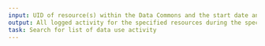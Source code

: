 ```yaml
---
input: UID of resource(s) within the Data Commons and the start date and end date of the time window of interest
output: All logged activity for the specified resources during the specified time window
task: Search for list of data use activity
---
```

